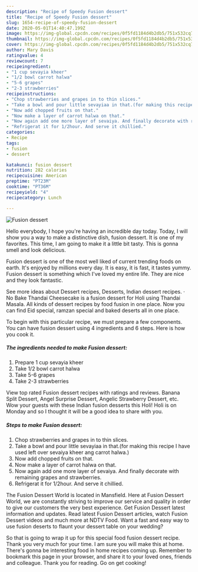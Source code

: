 ```yaml
---
description: "Recipe of Speedy Fusion dessert"
title: "Recipe of Speedy Fusion dessert"
slug: 1654-recipe-of-speedy-fusion-dessert
date: 2020-05-01T14:40:47.199Z
image: https://img-global.cpcdn.com/recipes/0f5fd1184d4b2db5/751x532cq70/fusion-dessert-recipe-main-photo.jpg
thumbnail: https://img-global.cpcdn.com/recipes/0f5fd1184d4b2db5/751x532cq70/fusion-dessert-recipe-main-photo.jpg
cover: https://img-global.cpcdn.com/recipes/0f5fd1184d4b2db5/751x532cq70/fusion-dessert-recipe-main-photo.jpg
author: Mary Davis
ratingvalue: 4
reviewcount: 7
recipeingredient:
- "1 cup sevayia kheer"
- "1/2 bowl carrot halwa"
- "5-6 grapes"
- "2-3 strawberries"
recipeinstructions:
- "Chop strawberries and grapes in to thin slices."
- "Take a bowl and pour little sevayiaa in that.(for making this recipe I have used left over sevaiya kheer ang carrot halwa.)"
- "Now add chopped fruits on that."
- "Now make a layer of carrot halwa on that."
- "Now again add one more layer of sevaiya. And finally decorate with remaining grapes and strawberries."
- "Refrigerat it for 1/2hour. And serve it chillied."
categories:
- Recipe
tags:
- fusion
- dessert

katakunci: fusion dessert 
nutrition: 282 calories
recipecuisine: American
preptime: "PT23M"
cooktime: "PT36M"
recipeyield: "4"
recipecategory: Lunch

---
```



![Fusion dessert](https://img-global.cpcdn.com/recipes/0f5fd1184d4b2db5/751x532cq70/fusion-dessert-recipe-main-photo.jpg)

Hello everybody, I hope you're having an incredible day today. Today, I will show you a way to make a distinctive dish, fusion dessert. It is one of my favorites. This time, I am going to make it a little bit tasty. This is gonna smell and look delicious.

Fusion dessert is one of the most well liked of current trending foods on earth. It's enjoyed by millions every day. It is easy, it is fast, it tastes yummy. Fusion dessert is something which I've loved my entire life. They are nice and they look fantastic.

See more ideas about Dessert recipes, Desserts, Indian dessert recipes. · No Bake Thandai Cheesecake is a fusion dessert for Holi using Thandai Masala. All kinds of dessert recipes by food fusion in one place. Now you can find Eid special, ramzan special and baked deserts all in one place.


To begin with this particular recipe, we must prepare a few components. You can have fusion dessert using 4 ingredients and 6 steps. Here is how you cook it.

<!--inarticleads1-->

##### The ingredients needed to make Fusion dessert:

1. Prepare 1 cup sevayia kheer
1. Take 1/2 bowl carrot halwa
1. Take 5-6 grapes
1. Take 2-3 strawberries


View top rated Fusion dessert recipes with ratings and reviews. Banana Split Dessert, Angel Surprise Dessert, Angelic Strawberry Dessert, etc. Wow your guests with these Indian fusion desserts this Holi! Holi is on Monday and so I thought it will be a good idea to share with you. 

<!--inarticleads2-->

##### Steps to make Fusion dessert:

1. Chop strawberries and grapes in to thin slices.
1. Take a bowl and pour little sevayiaa in that.(for making this recipe I have used left over sevaiya kheer ang carrot halwa.)
1. Now add chopped fruits on that.
1. Now make a layer of carrot halwa on that.
1. Now again add one more layer of sevaiya. And finally decorate with remaining grapes and strawberries.
1. Refrigerat it for 1/2hour. And serve it chillied.


The Fusion Dessert World is located in Mansfield. Here at Fusion Dessert World, we are constantly striving to improve our service and quality in order to give our customers the very best experience. Get Fusion Dessert latest information and updates. Read latest Fusion Dessert articles, watch Fusion Dessert videos and much more at NDTV Food. Want a fast and easy way to use fusion deserts to flaunt your dessert table on your wedding? 

So that is going to wrap it up for this special food fusion dessert recipe. Thank you very much for your time. I am sure you will make this at home. There's gonna be interesting food in home recipes coming up. Remember to bookmark this page in your browser, and share it to your loved ones, friends and colleague. Thank you for reading. Go on get cooking!
